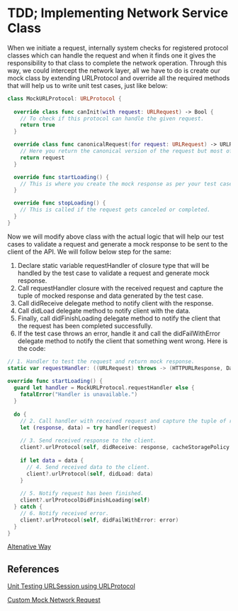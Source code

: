 # TDD; Implementing Network Service Class

When we initiate a request, internally system checks for registered protocol classes which can handle the request and when it finds one it gives the responsibility to that class to complete the network operation. Through this way, we could intercept the network layer, all we have to do is create our mock class by extending URLProtocol and override all the required methods that will help us to write unit test cases, just like below:

```swift
class MockURLProtocol: URLProtocol {
  
  override class func canInit(with request: URLRequest) -> Bool {
    // To check if this protocol can handle the given request.
    return true
  }

  override class func canonicalRequest(for request: URLRequest) -> URLRequest {
    // Here you return the canonical version of the request but most of the time you pass the orignal one.
    return request
  }

  override func startLoading() {
    // This is where you create the mock response as per your test case and send it to the URLProtocolClient.
  }

  override func stopLoading() {
    // This is called if the request gets canceled or completed.
  }
}
```

Now we will modify above class with the actual logic that will help our test cases to validate a request and generate a mock response to be sent to the client of the API. We will follow below step for the same:

1. Declare static variable requestHandler of closure type that will be handled by the test case to validate a request and generate mock response.
2. Call requestHandler closure with the received request and capture the tuple of mocked response and data generated by the test case.
3. Call didReceive delegate method to notify client with the response.
4. Call didLoad delegate method to notify client with the data.
5. Finally, call didFinishLoading delegate method to notify the client that the request has been completed successfully.
6. If the test case throws an error, handle it and call the didFailWithError delegate method to notify the client that something went wrong.
Here is the code:

```swift
// 1. Handler to test the request and return mock response.
static var requestHandler: ((URLRequest) throws -> (HTTPURLResponse, Data?))?
  
override func startLoading() {
  guard let handler = MockURLProtocol.requestHandler else {
    fatalError("Handler is unavailable.")
  }
    
  do {
    // 2. Call handler with received request and capture the tuple of response and data.
    let (response, data) = try handler(request)
    
    // 3. Send received response to the client.
    client?.urlProtocol(self, didReceive: response, cacheStoragePolicy: .notAllowed)
    
    if let data = data {
      // 4. Send received data to the client.
      client?.urlProtocol(self, didLoad: data)
    }
    
    // 5. Notify request has been finished.
    client?.urlProtocolDidFinishLoading(self)
  } catch {
    // 6. Notify received error.
    client?.urlProtocol(self, didFailWithError: error)
  }
}
```

[Altenative Way](https://github.com/AliSoftware/OHHTTPStubs)

## References

[Unit Testing URLSession using URLProtocol](https://medium.com/@dhawaldawar/how-to-mock-urlsession-using-urlprotocol-8b74f389a67a)

[Custom Mock Network Request](http://minsone.github.io/ios/mac/ios-mock-network-request)